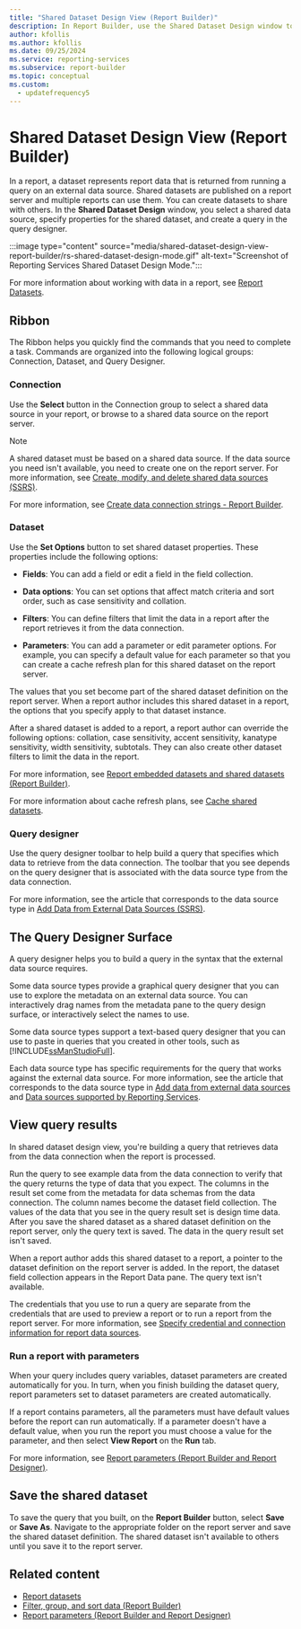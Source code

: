 ```yaml
---
title: "Shared Dataset Design View (Report Builder)"
description: In Report Builder, use the Shared Dataset Design window to create datasets to share. Publish your shared datasets on a report server that you use for multiple reports.
author: kfollis
ms.author: kfollis
ms.date: 09/25/2024
ms.service: reporting-services
ms.subservice: report-builder
ms.topic: conceptual
ms.custom:
  - updatefrequency5
---
```

# Shared Dataset Design View (Report Builder)

  In a report, a dataset represents report data that is returned from running a query on an external data source. Shared datasets are published on a report server and multiple reports can use them. You can  create datasets to share with others. In the **Shared Dataset Design** window, you select a shared data source, specify properties for the shared dataset, and create a query in the query designer.

:::image type="content" source="media/shared-dataset-design-view-report-builder/rs-shared-dataset-design-mode.gif" alt-text="Screenshot of Reporting Services Shared Dataset Design Mode.":::

For more information about working with data in a report, see [Report Datasets](../../reporting-services/report-data/report-datasets-ssrs.md).

## <a id="Ribbon"></a> Ribbon

The Ribbon helps you quickly find the commands that you need to complete a task. Commands are organized into the following logical groups: Connection, Dataset, and Query Designer.

### Connection

Use the **Select** button in the Connection group to select a shared data source in your report, or browse to a shared data source on the report server.

> [!NOTE]  
> A shared dataset must be based on a shared data source. If the data source you need isn't available, you need to create one on the report server. For more information, see [Create, modify, and delete shared data sources (SSRS)](../../reporting-services/report-data/create-modify-and-delete-shared-data-sources-ssrs.md).

For more information, see [Create data connection strings - Report Builder](../report-data/data-connections-data-sources-and-connection-strings-report-builder-and-ssrs.md).

### Dataset

Use the **Set Options** button to set shared dataset properties. These properties include the following options:

- **Fields**: You can add a field or edit a field in the field collection.

- **Data options**: You can set options that affect match criteria and sort order, such as case sensitivity and collation.

- **Filters**: You can define filters that limit the data in a report after the report retrieves it from the data connection.

- **Parameters**: You can add a parameter or edit parameter options. For example, you can specify a default value for each parameter so that you can create a cache refresh plan for this shared dataset on the report server.

The values that you set become part of the shared dataset definition on the report server. When a report author includes this shared dataset in a report, the options that you specify apply to that dataset instance.

After a shared dataset is added to a report, a report author can override the following options: collation, case sensitivity, accent sensitivity, kanatype sensitivity, width sensitivity, subtotals. They can also create other dataset filters to limit the data in the report.

For more information, see [Report embedded datasets and shared datasets (Report Builder)](../../reporting-services/report-data/report-embedded-datasets-and-shared-datasets-report-builder-and-ssrs.md).

For more information about cache refresh plans, see [Cache shared datasets](../../reporting-services/report-server/cache-shared-datasets-ssrs.md).

### Query designer

Use the query designer toolbar to help build a query that specifies which data to retrieve from the data connection. The toolbar that you see depends on the query designer that is associated with the data source type from the data connection.

For more information, see the article that corresponds to the data source type in [Add Data from External Data Sources (SSRS)](../../reporting-services/report-data/add-data-from-external-data-sources-ssrs.md).

## <a id="DesignSurface"></a> The Query Designer Surface

A query designer helps you to build a query in the syntax that the external data source requires.

Some data source types provide a graphical query designer that you can use to explore the metadata on an external data source. You can interactively drag names from the metadata pane to the query design surface, or interactively select the names to use.

Some data source types support a text-based query designer that you can use to paste in queries that you created in other tools, such as [!INCLUDE[ssManStudioFull](../../includes/ssmanstudiofull-md.md)].

Each data source type has specific requirements for the query that works against the external data source. For more information, see the article that corresponds to the data source type in [Add data from external data sources](../../reporting-services/report-data/add-data-from-external-data-sources-ssrs.md) and [Data sources supported by Reporting Services](../../reporting-services/report-data/data-sources-supported-by-reporting-services-ssrs.md).

## <a id="Results"></a> View query results

In shared dataset design view, you're building a query that retrieves data from the data connection when the report is processed.

Run the query to see example data from the data connection to verify that the query returns the type of data that you expect. The columns in the result set come from the metadata for data schemas from the data connection. The column names become the dataset field collection. The values of the data that you see in the query result set is design time data. After you save the shared dataset as a shared dataset definition on the report server, only the query text is saved. The data in the query result set isn't saved.

When a report author adds this shared dataset to a report, a pointer to the dataset definition on the report server is added. In the report, the dataset field collection appears in the Report Data pane. The query text isn't available.

The credentials that you use to run a query are separate from the credentials that are used to preview a report or to run a report from the report server. For more information, see [Specify credential and connection information for report data sources](../../reporting-services/report-data/specify-credential-and-connection-information-for-report-data-sources.md).

### Run a report with parameters

When your query includes query variables, dataset parameters are created automatically for you. In turn, when you finish building the dataset query, report parameters set to dataset parameters are created automatically.

If a report contains parameters, all the parameters must have default values before the report can run automatically. If a parameter doesn't have a default value, when you run the report you must choose a value for the parameter, and then select **View Report** on the **Run** tab.

For more information, see [Report parameters (Report Builder and Report Designer)](../../reporting-services/report-design/report-parameters-report-builder-and-report-designer.md).

## <a id="Save"></a> Save the shared dataset

To save the query that you built, on the **Report Builder** button, select **Save** or **Save As**. Navigate to the appropriate folder on the report server and save the shared dataset definition. The shared dataset isn't available to others until you save it to the report server.

## Related content

- [Report datasets](../../reporting-services/report-data/report-datasets-ssrs.md)
- [Filter, group, and sort data (Report Builder)](../../reporting-services/report-design/filter-group-and-sort-data-report-builder-and-ssrs.md)
- [Report parameters (Report Builder and Report Designer)](../../reporting-services/report-design/report-parameters-report-builder-and-report-designer.md)
